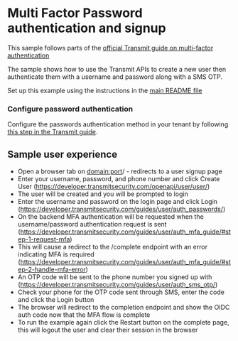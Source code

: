 # Multi Factor Password authentication and signup

This sample follows parts of the
[official Transmit guide on multi-factor authentication](https://developer.transmitsecurity.com/guides/user/auth_mfa_guide/)

The sample shows how to use the Transmit APIs to create a new user then authenticate them with a
username and password along with a SMS OTP.

Set up this example using the instructions in the [main README file](../README.md)

### Configure password authentication

Configure the passwords authentication method in your tenant by following
[this step in the Transmit guide](https://developer.transmitsecurity.com/guides/user/auth_passwords/#step-3-configure-auth-method).

## Sample user experience

- Open a browser tab on <domain:port>/ - redirects to a user signup page
- Enter your username, password, and phone number and click Create User
  (https://developer.transmitsecurity.com/openapi/user/user/)
- The user will be created and you will be prompted to login
- Enter the username and password on the login page and click Login
  (https://developer.transmitsecurity.com/guides/user/auth_passwords/)
- On the backend MFA authentication will be requested when the username/password authentication
  request is sent
  (https://developer.transmitsecurity.com/guides/user/auth_mfa_guide/#step-1-request-mfa)
- This will cause a redirect to the /complete endpoint with an error indicating MFA is required
  (https://developer.transmitsecurity.com/guides/user/auth_mfa_guide/#step-2-handle-mfa-error)
- An OTP code will be sent to the phone number you signed up with
  (https://developer.transmitsecurity.com/guides/user/auth_sms_otp/)
- Check your phone for the OTP code sent through SMS, enter the code and click the Login button
- The browser will redirect to the completion endpoint and show the OIDC auth code now that the MFA
  flow is complete
- To run the example again click the Restart button on the complete page, this will logout the user
  and clear their session in the browser
